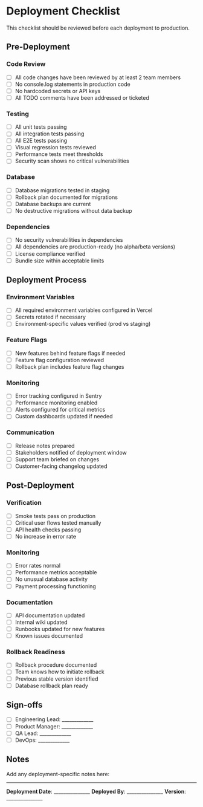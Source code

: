 # Deployment Checklist

This checklist should be reviewed before each deployment to production.

## Pre-Deployment

### Code Review
- [ ] All code changes have been reviewed by at least 2 team members
- [ ] No console.log statements in production code
- [ ] No hardcoded secrets or API keys
- [ ] All TODO comments have been addressed or ticketed

### Testing
- [ ] All unit tests passing
- [ ] All integration tests passing
- [ ] All E2E tests passing
- [ ] Visual regression tests reviewed
- [ ] Performance tests meet thresholds
- [ ] Security scan shows no critical vulnerabilities

### Database
- [ ] Database migrations tested in staging
- [ ] Rollback plan documented for migrations
- [ ] Database backups are current
- [ ] No destructive migrations without data backup

### Dependencies
- [ ] No security vulnerabilities in dependencies
- [ ] All dependencies are production-ready (no alpha/beta versions)
- [ ] License compliance verified
- [ ] Bundle size within acceptable limits

## Deployment Process

### Environment Variables
- [ ] All required environment variables configured in Vercel
- [ ] Secrets rotated if necessary
- [ ] Environment-specific values verified (prod vs staging)

### Feature Flags
- [ ] New features behind feature flags if needed
- [ ] Feature flag configuration reviewed
- [ ] Rollback plan includes feature flag changes

### Monitoring
- [ ] Error tracking configured in Sentry
- [ ] Performance monitoring enabled
- [ ] Alerts configured for critical metrics
- [ ] Custom dashboards updated if needed

### Communication
- [ ] Release notes prepared
- [ ] Stakeholders notified of deployment window
- [ ] Support team briefed on changes
- [ ] Customer-facing changelog updated

## Post-Deployment

### Verification
- [ ] Smoke tests pass on production
- [ ] Critical user flows tested manually
- [ ] API health checks passing
- [ ] No increase in error rate

### Monitoring
- [ ] Error rates normal
- [ ] Performance metrics acceptable
- [ ] No unusual database activity
- [ ] Payment processing functioning

### Documentation
- [ ] API documentation updated
- [ ] Internal wiki updated
- [ ] Runbooks updated for new features
- [ ] Known issues documented

### Rollback Readiness
- [ ] Rollback procedure documented
- [ ] Team knows how to initiate rollback
- [ ] Previous stable version identified
- [ ] Database rollback plan ready

## Sign-offs

- [ ] Engineering Lead: _____________
- [ ] Product Manager: _____________
- [ ] QA Lead: _____________
- [ ] DevOps: _____________

## Notes

Add any deployment-specific notes here:

---

**Deployment Date**: _______________
**Deployed By**: _______________
**Version**: _______________